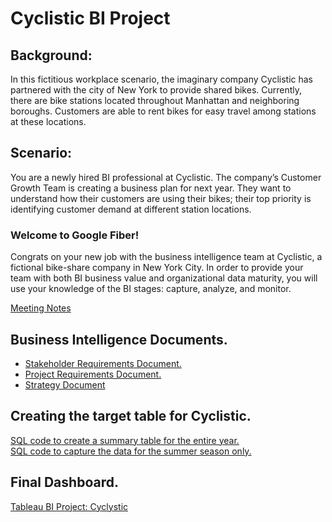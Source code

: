 # Cyclistic BI Project

## Background: 

In this fictitious workplace scenario, the imaginary company Cyclistic has partnered with the city of New York to provide shared bikes. Currently, there are bike stations located throughout Manhattan and neighboring boroughs. Customers are able to rent bikes for easy travel among stations at these locations.

## Scenario:

You are a newly hired BI professional at Cyclistic. The company’s Customer Growth Team is creating a business plan for next year. They want to understand how their customers are using their bikes; their top priority is identifying customer demand at different station locations.

### Welcome to Google Fiber! 
Congrats on your new job with the business intelligence team at Cyclistic, a fictional bike-share company in New York City. In order to provide your team with both BI business value and organizational data maturity, you will use your knowledge of the BI stages: capture, analyze, and monitor. 

[Meeting Notes](https://github.com/Roccodrilosky/Cyclistic-BI/blob/main/Meeting%20Notes.md)

## Business Intelligence Documents.

- [Stakeholder Requirements Document.](https://github.com/Roccodrilosky/Cyclistic-BI/blob/main/Cyclistic%20-%20Stakeholder%20Requirements%20Document.pdf)
- [Project Requirements Document.](https://github.com/Roccodrilosky/Cyclistic-BI/blob/main/Cyclistic%20-%20Project%20Requirements%20Document.pdf)
- [Strategy Document](https://github.com/Roccodrilosky/Cyclistic-BI/blob/main/Cyclistic%20-%20Strategy%20Document.pdf)

## Creating the target table for Cyclistic.

[SQL code to create a summary table for the entire year.](https://github.com/Roccodrilosky/Cyclistic-BI/blob/main/entire_year.sql)  
[SQL code to capture the data for the summer season only.](https://github.com/Roccodrilosky/Cyclistic-BI/blob/main/summer_season.sql)

## Final Dashboard.

[Tableau BI Project: Cyclystic](https://public.tableau.com/app/profile/rodrigo.gq/viz/BIProject-Cyclistic/SummerTrends)
